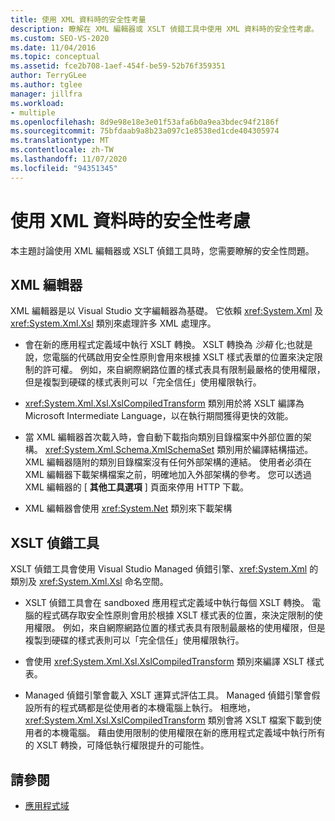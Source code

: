 ```yaml
---
title: 使用 XML 資料時的安全性考量
description: 瞭解在 XML 編輯器或 XSLT 偵錯工具中使用 XML 資料時的安全性考慮。
ms.custom: SEO-VS-2020
ms.date: 11/04/2016
ms.topic: conceptual
ms.assetid: fce2b708-1aef-454f-be59-52b76f359351
author: TerryGLee
ms.author: tglee
manager: jillfra
ms.workload:
- multiple
ms.openlocfilehash: 8d9e98e18e3e01f53afa6b0a9ea3bdec94f2186f
ms.sourcegitcommit: 75bfdaab9a8b23a097c1e8538ed1cde404305974
ms.translationtype: MT
ms.contentlocale: zh-TW
ms.lasthandoff: 11/07/2020
ms.locfileid: "94351345"
---
```

# <a name="security-considerations-when-working-with-xml-data"></a>使用 XML 資料時的安全性考慮

本主題討論使用 XML 編輯器或 XSLT 偵錯工具時，您需要瞭解的安全性問題。

## <a name="xml-editor"></a>XML 編輯器

XML 編輯器是以 Visual Studio 文字編輯器為基礎。 它依賴 <xref:System.Xml> 及 <xref:System.Xml.Xsl> 類別來處理許多 XML 處理序。

- 會在新的應用程式定義域中執行 XSLT 轉換。 XSLT 轉換為 *沙箱* 化;也就是說，您電腦的代碼啟用安全性原則會用來根據 XSLT 樣式表單的位置來決定限制的許可權。 例如，來自網際網路位置的樣式表具有限制最嚴格的使用權限，但是複製到硬碟的樣式表則可以「完全信任」使用權限執行。

- <xref:System.Xml.Xsl.XslCompiledTransform> 類別用於將 XSLT 編譯為 Microsoft Intermediate Language，以在執行期間獲得更快的效能。

- 當 XML 編輯器首次載入時，會自動下載指向類別目錄檔案中外部位置的架構。 <xref:System.Xml.Schema.XmlSchemaSet> 類別用於編譯結構描述。 XML 編輯器隨附的類別目錄檔案沒有任何外部架構的連結。 使用者必須在 XML 編輯器下載架構檔案之前，明確地加入外部架構的參考。 您可以透過 XML 編輯器的 [ **其他工具選項** ] 頁面來停用 HTTP 下載。

- XML 編輯器會使用 <xref:System.Net> 類別來下載架構

## <a name="xslt-debugger"></a>XSLT 偵錯工具

XSLT 偵錯工具會使用 Visual Studio Managed 偵錯引擎、<xref:System.Xml> 的類別及 <xref:System.Xml.Xsl> 命名空間。

- XSLT 偵錯工具會在 sandboxed 應用程式定義域中執行每個 XSLT 轉換。 電腦的程式碼存取安全性原則會用於根據 XSLT 樣式表的位置，來決定限制的使用權限。 例如，來自網際網路位置的樣式表具有限制最嚴格的使用權限，但是複製到硬碟的樣式表則可以「完全信任」使用權限執行。

- 會使用 <xref:System.Xml.Xsl.XslCompiledTransform> 類別來編譯 XSLT 樣式表。

- Managed 偵錯引擎會載入 XSLT 運算式評估工具。 Managed 偵錯引擎會假設所有的程式碼都是從使用者的本機電腦上執行。 相應地，<xref:System.Xml.Xsl.XslCompiledTransform> 類別會將 XSLT 檔案下載到使用者的本機電腦。 藉由使用限制的使用權限在新的應用程式定義域中執行所有的 XSLT 轉換，可降低執行權限提升的可能性。

## <a name="see-also"></a>請參閱

- [應用程式域](/dotnet/framework/app-domains/application-domains)